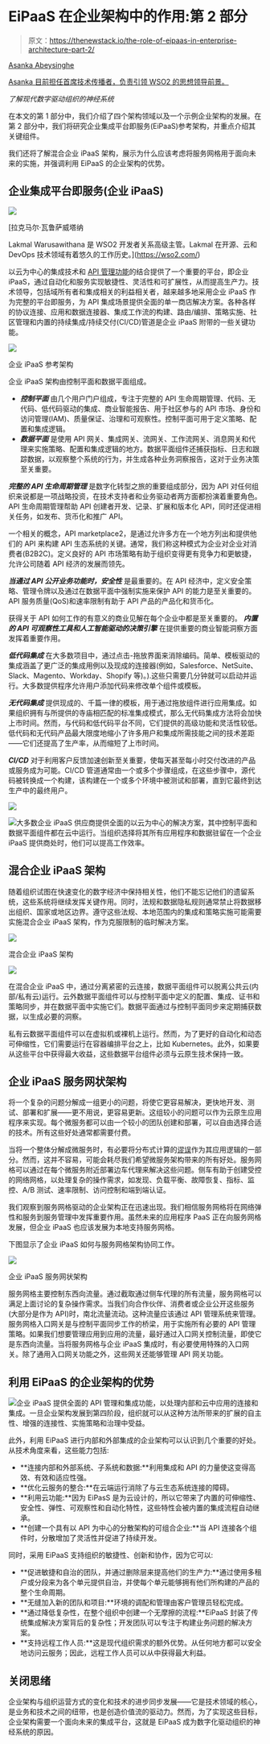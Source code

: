 # EiPaaS 在企业架构中的作用:第 2 部分

> 原文：<https://thenewstack.io/the-role-of-eipaas-in-enterprise-architecture-part-2/>

[](https://wso2.com/)

[Asanka Abeysinghe](https://wso2.com/)

[Asanka 目前担任首席技术传播者，负责引领 WSO2 的思想领导前景。](https://wso2.com/)

[](https://wso2.com/)[](https://wso2.com/)

*了解现代数字驱动组织的神经系统*

在本文的第 1 部分中，我们介绍了四个架构领域以及一个示例企业架构的发展。在第 2 部分中，我们将研究企业集成平台即服务(EiPaaS)参考架构，并重点介绍其关键组件。

我们还将了解混合企业 iPaaS 架构，展示为什么应该考虑将服务网格用于面向未来的实施，并强调利用 EiPaaS 的企业架构的优势。

## 企业集成平台即服务(企业 iPaaS)

![](img/bdf9a0358c977579701764afefd9b92f.png)

 [拉克马尔·瓦鲁萨威塔纳

Lakmal Warusawithana 是 WSO2 开发者关系高级主管。Lakmal 在开源、云和 DevOps 技术领域有着悠久的工作历史。](https://wso2.com/) 

以云为中心的集成技术和 [API 管理功能](https://thenewstack.io/6-api-marketplace-strategies-to-enable-multiparty-business-models/)的结合提供了一个重要的平台，即企业 iPaaS，通过自动化和服务实现敏捷性、灵活性和可扩展性，从而提高生产力。技术领导，包括域所有者和集成相关的利益相关者，越来越多地采用企业 iPaaS 作为完整的平台即服务，为 API 集成场景提供全面的单一商店解决方案。各种各样的协议连接、应用和数据连接器、集成工作流的构建、路由/编排、策略实施、社区管理和内置的持续集成/持续交付(CI/CD)管道是企业 iPaaS 附带的一些关键功能。

[![](img/2e843e9f7b41974befcd275ee4625391.png)](https://cdn.thenewstack.io/media/2021/04/9751fd0f-image5.png)

企业 iPaaS 参考架构

企业 iPaaS 架构由控制平面和数据平面组成。

*   ***控制平面*** 由几个用户门户组成，专注于完整的 API 生命周期管理、代码、无代码、低代码驱动的集成、商业智能报告、用于社区参与的 API 市场、身份和访问管理(IAM)、质量保证、治理和可观察性。控制平面可用于定义策略、配置和集成逻辑。
*   ***数据平面*** 是使用 API 网关、集成网关、流网关、工作流网关、消息网关和代理来实施策略、配置和集成逻辑的地方。数据平面组件还捕获指标、日志和跟踪数据，以观察整个系统的行为，并生成各种业务洞察报告，这对于业务决策至关重要。

***完整的 API 生命周期管理*** 是数字化转型之旅的重要组成部分，因为 API 对任何组织来说都是一项战略投资，在技术支持者和业务驱动者两方面都扮演着重要角色。API 生命周期管理帮助 API 创建者开发、记录、扩展和版本化 API，同时还促进相关任务，如发布、货币化和推广 API。

一个相关的概念，API marketplace2，是通过允许多方在一个地方列出和提供他们的 API 来构建 API 生态系统的关键。通常，我们称这种模式为企业对企业对消费者(B2B2C)。定义良好的 API 市场策略有助于组织变得更有竞争力和更敏捷，允许公司随着 API 经济的发展而领先。

***当通过 API 公开业务功能时，安全性*** 是最重要的。在 API 经济中，定义安全策略、管理令牌以及通过在数据平面中强制实施来保护 API 的能力是至关重要的。API 服务质量(QoS)和速率限制有助于 API 产品的产品化和货币化。

获得关于 API 如何工作的有意义的商业见解在每个企业中都是至关重要的。 ***内置的 API 可观察性工具和人工智能驱动的决策引擎*** 在提供重要的商业智能洞察方面发挥着重要作用。

***低代码集成*** 在大多数项目中，通过点击-拖放界面来消除编码。简单、模板驱动的集成涵盖了更广泛的集成用例以及现成的连接器(例如，Salesforce、NetSuite、Slack、Magento、Workday、Shopify 等)。).这些只需要几分钟就可以启动并运行。大多数提供程序允许用户添加代码来修改单个组件或模板。

***无代码集成*** 提供现成的、千篇一律的模板，用于通过拖放组件进行应用集成。如果组织拥有与所提供的寺庙相匹配的标准集成模式，那么无代码集成方法将会加快上市时间。然而，与代码和低代码平台不同，它们提供的高级功能和灵活性较低。低代码和无代码产品最大限度地缩小了许多用户和集成所需技能之间的技术差距——它们还提高了生产率，从而缩短了上市时间。

***CI/CD*** 对于利用客户反馈加速创新至关重要，使每天甚至每小时交付改进的产品或服务成为可能。CI/CD 管道通常由一个或多个步骤组成，在这些步骤中，源代码被转换成一个构建，该构建在一个或多个环境中被测试和部署，直到它最终到达生产中的最终用户。

[![](img/1d42ac23b191ab9af73b5f505c22c06f.png)](https://cdn.thenewstack.io/media/2021/04/ef786dd2-image7.png)

![](img/5c5a9b4af89fd75828c4c450ca44fda3.png)大多数企业 iPaaS 供应商提供全面的以云为中心的解决方案，其中控制平面和数据平面组件都在云中运行。当组织选择将其所有应用程序和数据驻留在一个企业 iPaaS 提供商处时，他们可以提高工作效率。

## **混合企业 iPaaS 架构**

随着组织试图在快速变化的数字经济中保持相关性，他们不能忘记他们的遗留系统，这些系统将继续发挥关键作用。同时，法规和数据隐私规则通常禁止将数据移出组织、国家或地区边界。遵守这些法规、本地范围内的集成和策略实施可能需要实施混合企业 iPaaS 架构，作为克服限制的临时解决方案。

[![](img/e10cffdaa92aa22151ac1ab58f6b2784.png)](https://cdn.thenewstack.io/media/2021/04/275365f2-image2.png)

混合企业 iPaaS 架构

![](img/c0598ffd67750102aa5b315356775c90.png)

在混合企业 iPaaS 中，通过分离紧密的云连接，数据平面组件可以脱离公共云(内部/私有云)运行。云外数据平面组件可以与控制平面中定义的配置、集成、证书和策略同步，并在数据平面中实施它们。数据平面通过与控制平面同步来定期捕获数据，以生成必要的洞察。

私有云数据平面组件可以在虚拟机或裸机上运行。然而，为了更好的自动化和动态可伸缩性，它们需要运行在容器编排平台之上，比如 Kubernetes。此外，如果要从这些平台中获得最大收益，这些数据平台组件必须与云原生技术保持一致。

## **企业 iPaaS 服务网状架构**

将一个复杂的问题分解成一组更小的问题，将使它更容易解决，更快地开发、测试、部署和扩展——更不用说，更容易更新。这组较小的问题可以作为云原生应用程序来实现。每个微服务都可以由一个较小的团队创建和部署，可以自由选择合适的技术。所有这些好处通常都需要付费。

当将一个整体分解成微服务时，有必要将分布式计算的[谬误](https://en.wikipedia.org/wiki/Fallacies_of_distributed_computing)作为其应用逻辑的一部分。然而，这并不容易，可能会耗尽我们希望微服务架构带来的所有好处。服务网格可以通过在每个微服务附近部署边车代理来解决这些问题。侧车有助于创建受控的网络网格，以处理复杂的操作需求，如发现、负载平衡、故障恢复、指标、监控、A/B 测试、速率限制、访问控制和端到端认证。

我们观察到服务网格驱动的企业架构正在迅速出现。我们相信服务网格将在网络弹性和服务到服务管理中发挥重要作用。虽然未来的应用程序 PaaS 正在向服务网格发展，但企业 iPaaS 也应该发展为本地支持服务网格。

下图显示了企业 iPaaS 如何与服务网格架构协同工作。

[![](img/a1ba8fd92fda787ca38502682ee70d94.png)](https://cdn.thenewstack.io/media/2021/04/2c3b3198-image9.png)

企业 iPaaS 服务网状架构

服务网格主要控制东西向流量。通过截取通过侧车代理的所有流量，服务网格可以满足上面讨论的复杂操作需求。当我们向合作伙伴、消费者或企业公开这些服务(大部分是作为 API)时，南北流量流动。这种流量应该通过 API 管理系统来管理。服务网格入口网关是与控制平面同步工作的桥梁，用于实施所有必要的 API 管理策略。如果我们想要管理应用到应用的流量，最好通过入口网关控制流量，即使它是东西向流量。当将服务网格与企业 iPaaS 集成时，有必要使用特殊的入口网关。除了通用入口网关功能之外，这些网关还能够管理 API 网关功能。

## **利用 EiPaaS 的企业架构的优势**

![](img/103c1f878ea65f411f672bc5868dabf2.png)企业 iPaaS 提供全面的 API 管理和集成功能，以处理内部和云中应用的连接和集成。一旦企业架构发展到第四阶段，组织就可以从这种方法所带来的扩展的自主性、增强的连接性、实施策略和治理中受益。

此外，利用 EiPaaS 进行内部和外部集成的企业架构可以认识到几个重要的好处。从技术角度来看，这些能力包括:

*   **连接内部和外部系统、子系统和数据:**利用集成和 API 的力量使这变得高效、有效和适应性强。
*   **优化云服务的整合:**在云端运行消除了与云生态系统连接的障碍。
*   **利用云功能:**因为 EiPasS 是为云设计的，所以它带来了内置的可伸缩性、安全性、弹性、可观察性和自动化特性，这些特性会被内置的集成流程自动继承。
*   **创建一个具有以 API 为中心的分散架构的可组合企业:**当 API 连接各个组件时，分散增加了灵活性并促进了持续开发。

同时，采用 EiPaaS 支持组织的敏捷性、创新和协作，因为它可以:

*   **促进敏捷和自治的团队，并通过删除层来提高他们的生产力:**通过使用多租户或分段来为各个单元提供自治，并使每个单元能够拥有他们所构建的产品的整个生命周期。
*   **无缝加入新的团队和项目:**环境的调配和管理由客户管理员轻松完成。
*   **通过降低复杂性，在整个组织中创建一个无摩擦的流程:**EiPaaS 封装了传统集成解决方案背后的复杂性；开发团队可以专注于构建业务问题的解决方案。
*   **支持远程工作人员:**这是现代组织需求的额外优势。从任何地方都可以安全地访问云服务；因此，远程工作人员可以从中获得最大利益。

## **关闭**思绪

企业架构与组织运营方式的变化和技术的进步同步发展——它是技术领域的核心，是业务和技术之间的纽带，也是创造价值流的驱动力。然而，为了实现这些目标，企业架构需要一个面向未来的集成平台，这就是 EiPaaS 成为数字化驱动组织的神经系统的原因。

<svg xmlns:xlink="http://www.w3.org/1999/xlink" viewBox="0 0 68 31" version="1.1"><title>Group</title> <desc>Created with Sketch.</desc></svg>